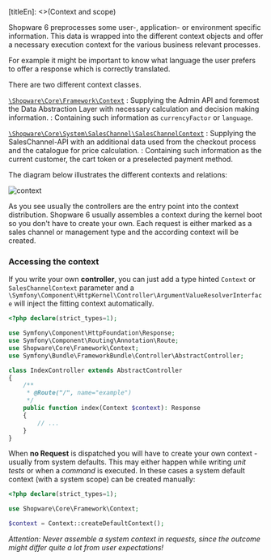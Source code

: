 [titleEn]: <>(Context and scope)

Shopware 6 preprocesses some user-, application- or environment specific information. This data is wrapped into the different context objects and offer a necessary execution context for the various business relevant processes.

For example it might be important to know what language the user prefers to offer a response which is correctly translated. 

There are two different context classes. 

[`\Shopware\Core\Framework\Context`](https://github.com/shopware/platform/blob/master/src/Core/Framework/Context.php)
  : Supplying the Admin API and foremost the Data Abstraction Layer with necessary calculation and decision making information.
  : Containing such information as `currencyFactor` or `language`.
  
[`\Shopware\Core\System\SalesChannel\SalesChannelContext`](https://github.com/shopware/platform/blob/master/src/Core/System/SalesChannel/SalesChannelContext.php)
  : Supplying the SalesChannel-API with an additional data used from the checkout process and the catalogue for price calculation.
  : Containing such information as the current customer, the cart token or a preselected payment method.
  
The diagram below illustrates the different contexts and relations:

![context](./dist/context-relation.png) 

As you see usually the controllers are the entry point into the context distribution. Shopware 6 usually assembles a context during the kernel boot so you don't have to create your own. Each request is either marked as a sales channel or management type and the according context will be created.

### Accessing the context 

If you write your own **controller**, you can just add a type hinted `Context` or `SalesChannelContext` parameter and a `\Symfony\Component\HttpKernel\Controller\ArgumentValueResolverInterface` will inject the fitting context automatically.

```php
<?php declare(strict_types=1);

use Symfony\Component\HttpFoundation\Response;
use Symfony\Component\Routing\Annotation\Route;
use Shopware\Core\Framework\Context;
use Symfony\Bundle\FrameworkBundle\Controller\AbstractController;

class IndexController extends AbstractController
{
    /**
     * @Route("/", name="example")
     */
    public function index(Context $context): Response
    {
        // ...
    }
}
```

When **no Request** is dispatched you will have to create your own context - usually from system defaults. This may either happen while writing *unit tests* or when a *command* is executed. In these cases a system default context (with a system scope) can be created manually:

```php
<?php declare(strict_types=1);

use Shopware\Core\Framework\Context;

$context = Context::createDefaultContext();
``` 

*Attention: Never assemble a system context in requests, since the outcome might differ quite a lot from user expectations!*
